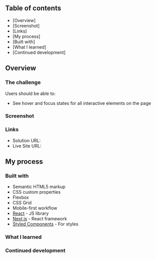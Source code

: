 ## Table of contents

- [Overview]
- [Screenshot]
- [Links]
- [My process]
- [Built with]
- [What I learned]
- [Continued development]

## Overview

### The challenge

Users should be able to:

- See hover and focus states for all interactive elements on the page

### Screenshot

### Links

- Solution URL:
- Live Site URL:

## My process

### Built with

- Semantic HTML5 markup
- CSS custom properties
- Flexbox
- CSS Grid
- Mobile-first workflow
- [React](https://reactjs.org/) - JS library
- [Next.js](https://nextjs.org/) - React framework
- [Styled Components](https://styled-components.com/) - For styles

### What I learned

### Continued development
